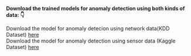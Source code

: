 **Download the trained models for anomaly detection using both kinds of data: 👇**


Download the model for anomaly detecion using network data(KDD Dataset) [here](https://github.com/Jaseemck/Anomaly_Detection_App/raw/master/network-threat-kdd-model.pt)  
Download the model for anomaly detection using sensor data (Kaggle Dataset) [here](https://github.com/Jaseemck/Anomaly_Detection_App/raw/master/network-threat-kaggle-model.pt)  
